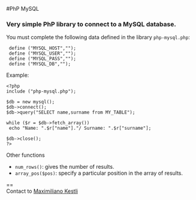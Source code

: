 #PhP MySQL

### Very simple PhP library to connect to a MySQL database.

You must complete the following data defined in the library `php-mysql.php`:

	 define ("MYSQL_HOST","");
	 define ("MYSQL_USER","");
	 define ("MYSQL_PASS","");
	 define ("MYSQL_DB","");
	 
Example:

	<?php
	include ("php-mysql.php");
	
	$db = new mysql();
	$db->connect();
	$db->query("SELECT name,surname from MY_TABLE");

	while ($r = $db->fetch_array())
	 echo "Name: ".$r["name"]."/ Surname: ".$r["surname"];

	$db->close();
	?>

Other functions

+ `num_rows()`: gives the number of results.
+ `array_pos($pos)`: specify a particular position in the array of results.

==	
 Contact to [Maximiliano Kestli](mailto:maxkaestli@hotmail.com)
 
